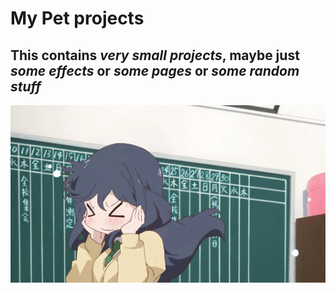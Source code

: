 # My Pet projects

## This contains _very small projects_, maybe just _some effects_ or _some pages_ or _some random stuff_

![cute gif](./tumblr_mvnd6kfRpo1sibpv8o1_540.gif)
